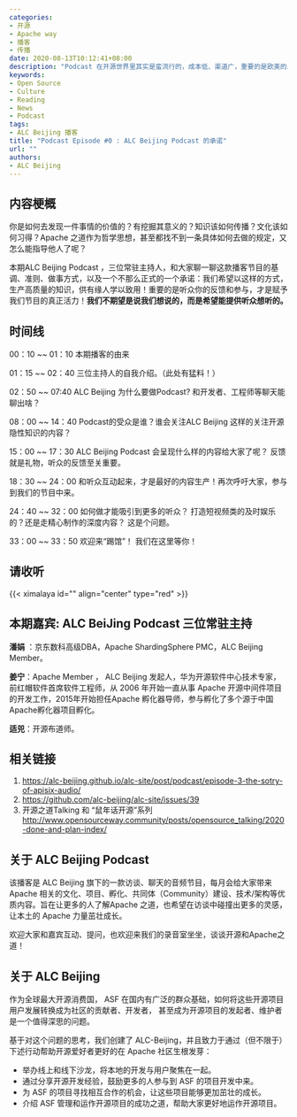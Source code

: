 ```yaml
---
categories:
- 开源
- Apache way
- 播客
- 传播
date: 2020-08-13T10:12:41+08:00
description: "Podcast 在开源世界里其实是蛮流行的，成本低、渠道广，重要的是欧美的上班一族或宅男有听podcast这样一个习惯，那么在讲普通话的地缘了呢？这种情形如何面对？"
keywords:
- Open Source
- Culture
- Reading
- News
- Podcast
tags:
- ALC Beijing 播客
title: "Podcast Episode #0 : ALC Beijing Podcast 的承诺"
url: ""
authors:
- ALC Beijing 
---
```


## 内容梗概

你是如何去发现一件事情的价值的？有挖掘其意义的？知识该如何传播？文化该如何习得？Apache 之道作为哲学思想，甚至都找不到一条具体如何去做的规定，又怎么能指导他人了呢？

本期ALC  Beijing Podcast ，三位常驻主持人，和大家聊一聊这款播客节目的基调、准则、做事方式，以及一个不那么正式的一个承诺：我们希望以这样的方式，生产高质量的知识，供有缘人学以致用！重要的是听众你的反馈和参与，才是赋予我们节目的真正活力！**我们不期望是说我们想说的，而是希望能提供听众想听的。**

## 时间线

00：10 ~~ 01：10  本期播客的由来

01：15  ~~  02：40   三位主持人的自我介绍。（此处有猛料！）

02：50  ~~  07:40        ALC  Beijing 为什么要做Podcast?  和开发者、工程师等聊天能聊出啥？

08：00  ~~  14：40     Podcast的受众是谁？谁会关注ALC Beijing 这样的关注开源隐性知识的内容？

15：00  ~~   17：30    ALC Beijing Podcast 会呈现什么样的内容给大家了呢？ 反馈就是礼物，听众的反馈至关重要。

18：30  ~~   24：00   和听众互动起来，才是最好的内容生产！再次呼吁大家，参与到我们的节目中来。

24：40 ~~  32：00  如何做才能吸引到更多的听众？ 打造短视频类的及时娱乐的？还是走精心制作的深度内容？ 这是个问题。

33：00 ~~ 33：50   欢迎来“踢馆”！ 我们在这里等你！

## 请收听

{{< ximalaya id="" align="center" type="red" >}}

## 本期嘉宾: ALC  BeiJing Podcast 三位常驻主持

**潘娟** ：京东数科高级DBA，Apache ShardingSphere PMC，ALC Beijing Member。

**姜宁**：Apache Member ， ALC Beijing 发起人，华为开源软件中心技术专家，前红帽软件首席软件工程师，从 2006 年开始一直从事 Apache 开源中间件项目的开发工作，2015年开始担任Apache 孵化器导师，参与孵化了多个源于中国Apache孵化器项目孵化。

**适兕**：开源布道师。

## 相关链接

1. https://alc-beijing.github.io/alc-site/post/podcast/episode-3-the-sotry-of-apisix-audio/
2. https://github.com/alc-beijing/alc-site/issues/39
3. 开源之道Talking 和 “鼠年话开源”系列 http://www.opensourceway.community/posts/opensource_talking/2020-done-and-plan-index/

## 关于 ALC Beijing Podcast

该播客是 ALC Beijing 旗下的一款访谈、聊天的音频节目，每月会给大家带来Apache 相关的文化、项目、孵化、共同体（Community）建设、技术/架构等优质内容。旨在让更多的人了解Apache 之道，也希望在访谈中碰撞出更多的灵感，让本土的 Apache 力量茁壮成长。

欢迎大家和嘉宾互动、提问，也欢迎来我们的录音室坐坐，谈谈开源和Apache之道！

## 关于 ALC Beijing

作为全球最大开源消费国， ASF 在国内有广泛的群众基础，如何将这些开源项目用户发展转换成为社区的贡献者、开发者， 甚至成为开源项目的发起者、维护者是一个值得深思的问题。

基于对这个问题的思考，我们创建了 ALC-Beijing，并且致力于通过（但不限于）下述行动帮助开源爱好者更好的在 Apache 社区生根发芽：

- 举办线上和线下沙龙，将本地的开发与用户聚焦在一起。
- 通过分享开源开发经验，鼓励更多的人参与到 ASF 的项目开发中来。
- 为 ASF 的项目寻找相互合作的机会，让这些项目能够更加茁壮的成长。
- 介绍 ASF 管理和运作开源项目的成功之道，帮助大家更好地运作开源项目。
